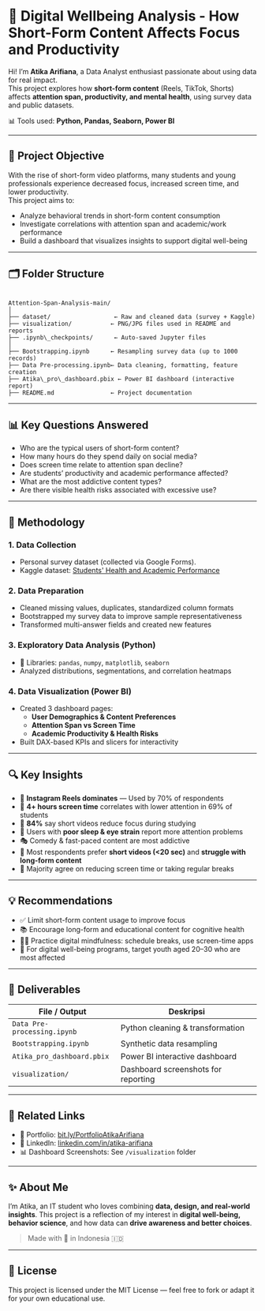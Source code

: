 # 🧠 Digital Wellbeing Analysis - How Short-Form Content Affects Focus and Productivity

Hi! I’m **Atika Arifiana**, a Data Analyst enthusiast passionate about using data for real impact.  
This project explores how **short-form content** (Reels, TikTok, Shorts) affects **attention span, productivity, and mental health**, using survey data and public datasets.

📊 Tools used: **Python, Pandas, Seaborn, Power BI**

---

## 📌 Project Objective

With the rise of short-form video platforms, many students and young professionals experience decreased focus, increased screen time, and lower productivity.  
This project aims to:
- Analyze behavioral trends in short-form content consumption  
- Investigate correlations with attention span and academic/work performance  
- Build a dashboard that visualizes insights to support digital well-being  

---

## 🗂️ Folder Structure

```

Attention-Span-Analysis-main/
│
├── dataset/                  ← Raw and cleaned data (survey + Kaggle)
├── visualization/           ← PNG/JPG files used in README and reports
├── .ipynb\_checkpoints/      ← Auto-saved Jupyter files
│
├── Bootstrapping.ipynb      ← Resampling survey data (up to 1000 records)
├── Data Pre-processing.ipynb← Data cleaning, formatting, feature creation
├── Atika\_pro\_dashboard.pbix ← Power BI dashboard (interactive report)
├── README.md                ← Project documentation

```

---

## 📊 Key Questions Answered

- Who are the typical users of short-form content?  
- How many hours do they spend daily on social media?  
- Does screen time relate to attention span decline?  
- Are students’ productivity and academic performance affected?  
- What are the most addictive content types?  
- Are there visible health risks associated with excessive use?

---

## 🧪 Methodology

### 1. **Data Collection**
- Personal survey dataset (collected via Google Forms).
- Kaggle dataset: [Students' Health and Academic Performance](https://www.kaggle.com/datasets/innocentmfa/students-health-and-academic-performance)

### 2. **Data Preparation**
- Cleaned missing values, duplicates, standardized column formats
- Bootstrapped my survey data to improve sample representativeness
- Transformed multi-answer fields and created new features

### 3. **Exploratory Data Analysis (Python)**
- 📎 Libraries: `pandas`, `numpy`, `matplotlib`, `seaborn`
- Analyzed distributions, segmentations, and correlation heatmaps

### 4. **Data Visualization (Power BI)**
- Created 3 dashboard pages:
  - **User Demographics & Content Preferences**
  - **Attention Span vs Screen Time**
  - **Academic Productivity & Health Risks**
- Built DAX-based KPIs and slicers for interactivity

---

## 🔍 Key Insights

- 🎥 **Instagram Reels dominates** — Used by 70% of respondents
- 📱 **4+ hours screen time** correlates with lower attention in 69% of students
- 🧠 **84%** say short videos reduce focus during studying
- 🛌 Users with **poor sleep & eye strain** report more attention problems
- 🎭 Comedy & fast-paced content are most addictive
- 🎯 Most respondents prefer **short videos (<20 sec)** and **struggle with long-form content**
- 🔋 Majority agree on reducing screen time or taking regular breaks

---

## 💡 Recommendations

- ✅ Limit short-form content usage to improve focus
- 📚 Encourage long-form and educational content for cognitive health
- 🧘‍♀️ Practice digital mindfulness: schedule breaks, use screen-time apps
- 🎯 For digital well-being programs, target youth aged 20–30 who are most affected

---

## 📌 Deliverables

| File / Output             | Deskripsi |
|--------------------------|-----------|
| `Data Pre-processing.ipynb` | Python cleaning & transformation |
| `Bootstrapping.ipynb`       | Synthetic data resampling |
| `Atika_pro_dashboard.pbix` | Power BI interactive dashboard |
| `visualization/`            | Dashboard screenshots for reporting |

---

## 📎 Related Links

- 💼 Portfolio: [bit.ly/PortfolioAtikaArifiana](https://bit.ly/PortfolioAtikaArifiana)  
- 🔗 LinkedIn: [linkedin.com/in/atika-arifiana](https://linkedin.com/in/atika-arifiana)  
- 📊 Dashboard Screenshots: See `/visualization` folder  

---

## ✨ About Me

I’m Atika, an IT student who loves combining **data, design, and real-world insights**. This project is a reflection of my interest in **digital well-being, behavior science**, and how data can **drive awareness and better choices**.

> Made with 💙 in Indonesia 🇮🇩

---

## 📜 License

This project is licensed under the MIT License — feel free to fork or adapt it for your own educational use.

```

